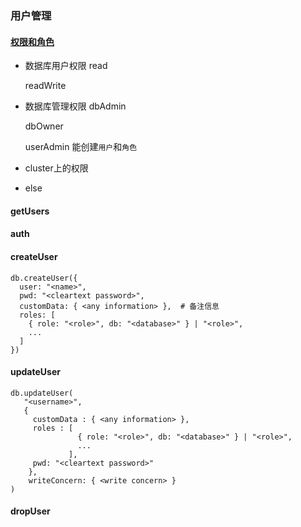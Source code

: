 ### 用户管理
#### [权限和角色](https://docs.mongodb.com/manual/reference/built-in-roles/)
* 数据库用户权限
  read

  readWrite

* 数据库管理权限
  dbAdmin

  dbOwner

  userAdmin  能创建`用户`和`角色`

* cluster上的权限

* else


#### getUsers

#### auth



#### createUser
```
db.createUser({
  user: "<name>",
  pwd: "<cleartext password>",
  customData: { <any information> },  # 备注信息
  roles: [
    { role: "<role>", db: "<database>" } | "<role>",
    ...
  ]
})
```

#### updateUser
```
db.updateUser(
   "<username>",
   {
     customData : { <any information> },
     roles : [
               { role: "<role>", db: "<database>" } | "<role>",
               ...
             ],
     pwd: "<cleartext password>"
    },
    writeConcern: { <write concern> }
)
```

#### dropUser
